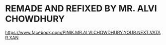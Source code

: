 # REMADE AND REFIXED BY MR. ALVI CHOWDHURY
https://www.facebook.com/PINIK.MR.ALVI.CHOWDHURY.YOUR.NEXT.VATAR.XAN